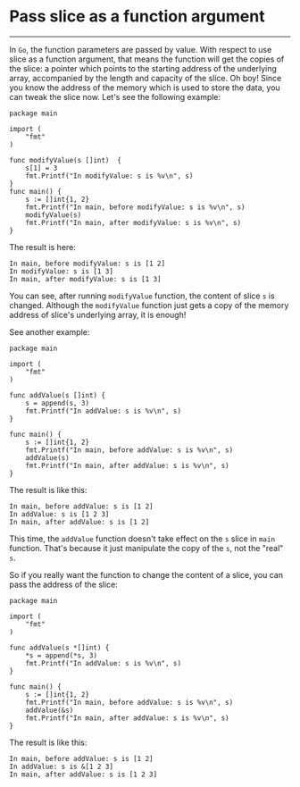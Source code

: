 # Pass slice as a function argument
----
In `Go`, the function parameters are passed by value. With respect to use slice as a function argument, that means the function will get the copies of the slice: a pointer which points to the starting address of the underlying array, accompanied by the length and capacity of the slice. Oh boy! Since you know the address of the memory which is used to store the data, you can tweak the slice now. Let's see the following example:  

	package main
	
	import (
		"fmt"
	)
	
	func modifyValue(s []int)  {
		s[1] = 3
		fmt.Printf("In modifyValue: s is %v\n", s)
	}
	func main() {
		s := []int{1, 2}
		fmt.Printf("In main, before modifyValue: s is %v\n", s)
		modifyValue(s)
		fmt.Printf("In main, after modifyValue: s is %v\n", s)
	}
The result is here:  

	In main, before modifyValue: s is [1 2]
	In modifyValue: s is [1 3]
	In main, after modifyValue: s is [1 3]
You can see, after running `modifyValue` function, the content of slice `s` is changed. Although the `modifyValue` function just gets a copy of the memory address of slice's underlying array, it is enough!  

See another example:  

	package main
	
	import (
		"fmt"
	)
	
	func addValue(s []int) {
		s = append(s, 3)
		fmt.Printf("In addValue: s is %v\n", s)
	}
	
	func main() {
		s := []int{1, 2}
		fmt.Printf("In main, before addValue: s is %v\n", s)
		addValue(s)
		fmt.Printf("In main, after addValue: s is %v\n", s)
	}

The result is like this:  

	In main, before addValue: s is [1 2]
	In addValue: s is [1 2 3]
	In main, after addValue: s is [1 2]

This time, the `addValue` function doesn't take effect on the `s` slice in `main` function. That's because it just manipulate the copy of the `s`, not the "real" `s`.   

So if you really want the function to change the content of a slice, you can pass the address of the slice:  

	package main
	
	import (
		"fmt"
	)
	
	func addValue(s *[]int) {
		*s = append(*s, 3)
		fmt.Printf("In addValue: s is %v\n", s)
	}
	
	func main() {
		s := []int{1, 2}
		fmt.Printf("In main, before addValue: s is %v\n", s)
		addValue(&s)
		fmt.Printf("In main, after addValue: s is %v\n", s)
	}	 

The result is like this:  

	In main, before addValue: s is [1 2]
	In addValue: s is &[1 2 3]
	In main, after addValue: s is [1 2 3]
